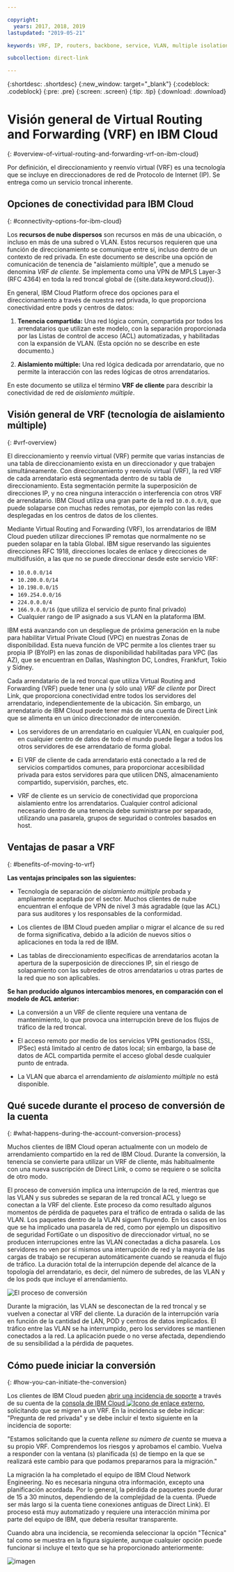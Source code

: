 ```yaml
---

copyright:
  years: 2017, 2018, 2019
lastupdated: "2019-05-21"

keywords: VRF, IP, routers, backbone, service, VLAN, multiple isolation, tenant, tenancy, datacenters, data, center, shared tenancy, private endpoint, Customer VRF, Private Network Question, support, ticket

subcollection: direct-link

---
```


{:shortdesc: .shortdesc}
{:new_window: target="_blank"}
{:codeblock: .codeblock}
{:pre: .pre}
{:screen: .screen}
{:tip: .tip}
{:download: .download}

# Visión general de Virtual Routing and Forwarding (VRF) en IBM Cloud
{: #overview-of-virtual-routing-and-forwarding-vrf-on-ibm-cloud}

Por definición, el direccionamiento y reenvío virtual (VRF) es una tecnología que se incluye en direccionadores de red de Protocolo de Internet (IP). Se entrega como un servicio troncal inherente.

## Opciones de conectividad para IBM Cloud
{: #connectivity-options-for-ibm-cloud}

Los **recursos de nube dispersos** son recursos en más de una ubicación, o incluso en más de una subred o VLAN. Estos recursos requieren que una función de direccionamiento se comunique entre sí, incluso dentro de un contexto de red privada. En este documento se describe una opción de comunicación de tenencia de "aislamiento múltiple", que a menudo se denomina _VRF de cliente_. Se implementa como una VPN de MPLS Layer-3 (RFC 4364) en toda la red troncal global de {{site.data.keyword.cloud}}.

En general, IBM Cloud Platform ofrece dos opciones para el direccionamiento a través de nuestra red privada, lo que proporciona conectividad entre pods y centros de datos:

1. **Tenencia compartida:** Una red lógica común, compartida por todos los arrendatarios que utilizan este modelo, con la separación proporcionada por las Listas de control de acceso (ACL) automatizadas, y habilitadas con la expansión de VLAN. (Esta opción no se describe en este documento.)

2. **Aislamiento múltiple:** Una red lógica dedicada por arrendatario, que no permite la interacción con las redes lógicas de otros arrendatarios.  

En este documento se utiliza el término **VRF de cliente** para describir la conectividad de red de _aislamiento múltiple_.

## Visión general de VRF (tecnología de aislamiento múltiple)
{: #vrf-overview}

El direccionamiento y reenvío virtual (VRF) permite que varias instancias de una tabla de direccionamiento exista en un direccionador y que trabajen simultáneamente. Con direccionamiento y reenvío virtual (VRF), la red VRF de cada arrendatario está segmentada dentro de su tabla de direccionamiento. Esta segmentación permite la superposición de direcciones IP, y no crea ninguna interacción o interferencia con otros VRF de arrendatario. IBM Cloud utiliza una gran parte de la red `10.0.0.0/8`, que puede solaparse con muchas redes remotas, por ejemplo con las redes desplegadas en los centros de datos de los clientes.

Mediante Virtual Routing and Forwarding (VRF), los arrendatarios de IBM Cloud pueden utilizar direcciones IP remotas que normalmente no se pueden solapar en la tabla Global. IBM sigue reservando las siguientes direcciones RFC 1918, direcciones locales de enlace y direcciones de multidifusión, a las que no se puede direccionar desde este servicio VRF:

* `10.0.0.0/14`
* `10.200.0.0/14`
* `10.198.0.0/15`
* `169.254.0.0/16`
* `224.0.0.0/4`
* `166.9.0.0/16` (que utiliza el servicio de punto final privado)
* Cualquier rango de IP asignado a sus VLAN en la plataforma IBM.

IBM está avanzando con un despliegue de próxima generación en la nube para habilitar Virtual Private Cloud (VPC) en nuestras Zonas de disponibilidad. Esta nueva función de VPC permite a los clientes traer su propia IP (BYoIP) en las zonas de disponibilidad habilitadas para VPC (las AZ), que se encuentran en Dallas, Washington DC, Londres, Frankfurt, Tokio y Sídney.

Cada arrendatario de la red troncal que utiliza Virtual Routing and Forwarding (VRF) puede tener una (y sólo una) _VRF de cliente_ por Direct Link, que proporciona conectividad entre todos los servidores del arrendatario, independientemente de la ubicación. Sin embargo, un arrendatario de IBM Cloud puede tener más de una cuenta de Direct Link que se alimenta en un único direccionador de interconexión.  

* Los servidores de un arrendatario en cualquier VLAN, en cualquier pod, en cualquier centro de datos de todo el mundo puede llegar a todos los otros servidores de ese arrendatario de forma global.

* El VRF de cliente de cada arrendatario está conectado a la red de servicios compartidos comunes, para proporcionar accesibilidad privada para estos servidores para que utilicen DNS, almacenamiento compartido, supervisión, parches, etc.

* VRF de cliente es un servicio de conectividad que proporciona aislamiento entre los arrendatarios. Cualquier control adicional necesario dentro de una tenencia debe suministrarse por separado, utilizando una pasarela, grupos de seguridad o controles basados en host.

## Ventajas de pasar a VRF
{: #benefits-of-moving-to-vrf}

**Las ventajas principales son las siguientes:**

* Tecnología de separación de _aislamiento múltiple_ probada y ampliamente aceptada por el sector. Muchos clientes de nube encuentran el enfoque de VPN de nivel 3 más agradable (que las ACL) para sus auditores y los responsables de la conformidad.   

* Los clientes de IBM Cloud pueden ampliar o migrar el alcance de su red de forma significativa, debido a la adición de nuevos sitios o aplicaciones en toda la red de IBM.

* Las tablas de direccionamiento específicas de arrendatarios acotan la apertura de la superposición de direcciones IP, sin el riesgo de solapamiento con las subredes de otros arrendatarios u otras partes de la red que no son aplicables.

**Se han producido algunos intercambios menores, en comparación con el modelo de ACL anterior:**  

* La conversión a un VRF de cliente requiere una ventana de mantenimiento, lo que provoca una interrupción breve de los flujos de tráfico de la red troncal.

* El acceso remoto por medio de los servicios VPN gestionados (SSL, IPSec) está limitado al centro de datos local; sin embargo, la base de datos de ACL compartida permite el acceso global desde cualquier punto de entrada.

* La VLAN que abarca el arrendamiento _de aislamiento múltiple_ no está disponible.

## Qué sucede durante el proceso de conversión de la cuenta
{: #what-happens-during-the-account-conversion-process}

Muchos clientes de IBM Cloud operan actualmente con un modelo de arrendamiento compartido en la red de IBM Cloud. Durante la conversión, la tenencia se convierte para utilizar un VRF de cliente, más habitualmente con una nueva suscripción de Direct Link, o como se requiere o se solicita de otro modo.  

El proceso de conversión implica una interrupción de la red, mientras que las VLAN y sus subredes se separan de la red troncal ACL y luego se conectan a la VRF del cliente. Este proceso da como resultado algunos momentos de pérdida de paquetes para el tráfico de entrada o salida de las VLAN. Los paquetes dentro de la VLAN siguen fluyendo. En los casos en los que se ha implicado una pasarela de red, como por ejemplo un dispositivo de seguridad FortiGate o un dispositivo de direccionador virtual, no se producen interrupciones entre las VLAN conectadas a dicha pasarela. Los servidores no ven por sí mismos una interrupción de red y la mayoría de las cargas de trabajo se recuperan automáticamente cuando se reanuda el flujo de tráfico. La duración total de la interrupción depende del alcance de la topología del arrendatario, es decir, del número de subredes, de las VLAN y de los pods que incluye el arrendamiento.

![El proceso de conversión](/images/vrf-on-ibm-cloud.png)

Durante la migración, las VLAN se desconectan de la red troncal y se vuelven a conectar al VRF del cliente.  La duración de la interrupción varía en función de la cantidad de LAN, POD y centros de datos implicados. El tráfico entre las VLAN se ha interrumpido, pero los servidores se mantienen conectados a la red. La aplicación puede o no verse afectada, dependiendo de su sensibilidad a la pérdida de paquetes.

## Cómo puede iniciar la conversión
{: #how-you-can-initiate-the-conversion}

Los clientes de IBM Cloud pueden [abrir una incidencia de soporte](https://cloud.ibm.com/unifiedsupport/cases/add) a través de su cuenta de la [consola de IBM Cloud ![Icono de enlace externo](../../icons/launch-glyph.svg "Icono de enlace externo")]( https://cloud.ibm.com/unifiedsupport/cases/add), solicitando que se migren a un VRF. En la incidencia se debe indicar: "Pregunta de red privada" y se debe incluir el texto siguiente en la incidencia de soporte:

"Estamos solicitando que la cuenta _rellene su número de cuenta_ se mueva a su propio VRF. Comprendemos los riesgos y aprobamos el cambio. Vuelva a responder con la ventana (s) planificada (s) de tiempo en la que se realizará este cambio para que podamos prepararnos para la migración."

La migración la ha completado el equipo de IBM Cloud Network Engineering. No es necesaria ninguna otra información, excepto una planificación acordada. Por lo general, la pérdida de paquetes puede durar de 15 a 30 minutos, dependiendo de la complejidad de la cuenta. (Puede ser más largo si la cuenta tiene conexiones antiguas de Direct Link). El proceso está muy automatizado y requiere una interacción mínima por parte del equipo de IBM, que debería resultar transparente.

Cuando abra una incidencia, se recomienda seleccionar la opción "Técnica" tal como se muestra en la figura siguiente, aunque cualquier opción puede funcionar si incluye el texto que se ha proporcionado anteriormente:

![imagen](https://media.github.ibm.com/user/11495/files/4474c300-4bd9-11e9-9bc7-d6242d7997e9)
